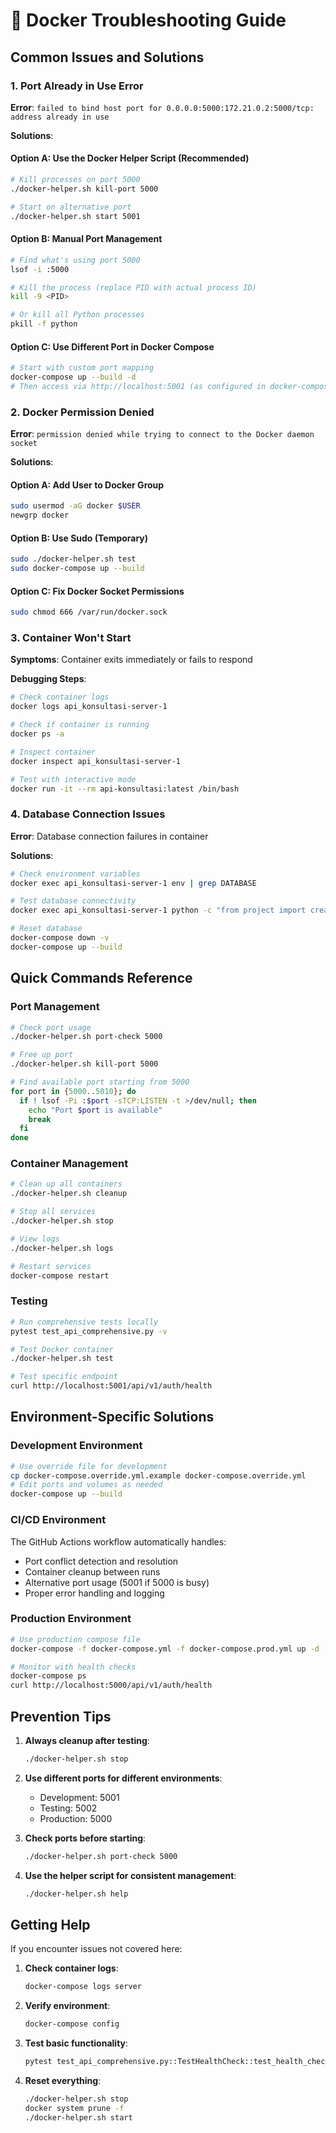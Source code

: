 # 🐳 Docker Troubleshooting Guide

## Common Issues and Solutions

### 1. Port Already in Use Error
**Error**: `failed to bind host port for 0.0.0.0:5000:172.21.0.2:5000/tcp: address already in use`

**Solutions**:

#### Option A: Use the Docker Helper Script (Recommended)
```bash
# Kill processes on port 5000
./docker-helper.sh kill-port 5000

# Start on alternative port
./docker-helper.sh start 5001
```

#### Option B: Manual Port Management
```bash
# Find what's using port 5000
lsof -i :5000

# Kill the process (replace PID with actual process ID)
kill -9 <PID>

# Or kill all Python processes
pkill -f python
```

#### Option C: Use Different Port in Docker Compose
```bash
# Start with custom port mapping
docker-compose up --build -d
# Then access via http://localhost:5001 (as configured in docker-compose.override.yml)
```

### 2. Docker Permission Denied
**Error**: `permission denied while trying to connect to the Docker daemon socket`

**Solutions**:

#### Option A: Add User to Docker Group
```bash
sudo usermod -aG docker $USER
newgrp docker
```

#### Option B: Use Sudo (Temporary)
```bash
sudo ./docker-helper.sh test
sudo docker-compose up --build
```

#### Option C: Fix Docker Socket Permissions
```bash
sudo chmod 666 /var/run/docker.sock
```

### 3. Container Won't Start
**Symptoms**: Container exits immediately or fails to respond

**Debugging Steps**:
```bash
# Check container logs
docker logs api_konsultasi-server-1

# Check if container is running
docker ps -a

# Inspect container
docker inspect api_konsultasi-server-1

# Test with interactive mode
docker run -it --rm api-konsultasi:latest /bin/bash
```

### 4. Database Connection Issues
**Error**: Database connection failures in container

**Solutions**:
```bash
# Check environment variables
docker exec api_konsultasi-server-1 env | grep DATABASE

# Test database connectivity
docker exec api_konsultasi-server-1 python -c "from project import create_app; app = create_app(); print('DB OK')"

# Reset database
docker-compose down -v
docker-compose up --build
```

## Quick Commands Reference

### Port Management
```bash
# Check port usage
./docker-helper.sh port-check 5000

# Free up port
./docker-helper.sh kill-port 5000

# Find available port starting from 5000
for port in {5000..5010}; do
  if ! lsof -Pi :$port -sTCP:LISTEN -t >/dev/null; then
    echo "Port $port is available"
    break
  fi
done
```

### Container Management
```bash
# Clean up all containers
./docker-helper.sh cleanup

# Stop all services
./docker-helper.sh stop

# View logs
./docker-helper.sh logs

# Restart services
docker-compose restart
```

### Testing
```bash
# Run comprehensive tests locally
pytest test_api_comprehensive.py -v

# Test Docker container
./docker-helper.sh test

# Test specific endpoint
curl http://localhost:5001/api/v1/auth/health
```

## Environment-Specific Solutions

### Development Environment
```bash
# Use override file for development
cp docker-compose.override.yml.example docker-compose.override.yml
# Edit ports and volumes as needed
docker-compose up --build
```

### CI/CD Environment
The GitHub Actions workflow automatically handles:
- Port conflict detection and resolution
- Container cleanup between runs
- Alternative port usage (5001 if 5000 is busy)
- Proper error handling and logging

### Production Environment
```bash
# Use production compose file
docker-compose -f docker-compose.yml -f docker-compose.prod.yml up -d

# Monitor with health checks
docker-compose ps
curl http://localhost:5000/api/v1/auth/health
```

## Prevention Tips

1. **Always cleanup after testing**:
   ```bash
   ./docker-helper.sh stop
   ```

2. **Use different ports for different environments**:
   - Development: 5001
   - Testing: 5002
   - Production: 5000

3. **Check ports before starting**:
   ```bash
   ./docker-helper.sh port-check 5000
   ```

4. **Use the helper script for consistent management**:
   ```bash
   ./docker-helper.sh help
   ```

## Getting Help

If you encounter issues not covered here:

1. **Check container logs**:
   ```bash
   docker-compose logs server
   ```

2. **Verify environment**:
   ```bash
   docker-compose config
   ```

3. **Test basic functionality**:
   ```bash
   pytest test_api_comprehensive.py::TestHealthCheck::test_health_check -v
   ```

4. **Reset everything**:
   ```bash
   ./docker-helper.sh stop
   docker system prune -f
   ./docker-helper.sh start
